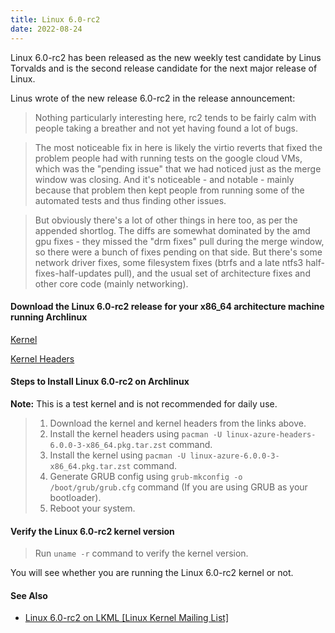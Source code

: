 ```yaml
---
title: Linux 6.0-rc2
date: 2022-08-24
---
```


Linux 6.0-rc2 has been released as the new weekly test candidate by Linus Torvalds and is the second release candidate for the next major release of Linux. 

Linus wrote of the new release 6.0-rc2 in the release announcement:
> Nothing particularly interesting here, rc2 tends to be fairly calm with people taking a breather and not yet having found a lot of bugs. 

> The most noticeable fix in here is likely the virtio reverts that fixed the problem people had with running tests on the google cloud VMs, which was the "pending issue" that we had noticed just as the merge window was closing. And it's noticeable - and notable - mainly because that problem then kept people from running some of the automated tests and thus finding other issues. 

> But obviously there's a lot of other things in here too, as per the appended shortlog. The diffs are somewhat dominated by the amd gpu fixes - they missed the "drm fixes" pull during the merge window, so there were a bunch of fixes pending on that side. But there's some network driver fixes, some filesystem fixes (btrfs and a late ntfs3 half-fixes-half-updates pull), and the usual set of architecture fixes and other core code (mainly networking).

#### **Download the Linux 6.0-rc2 release for your x86_64 architecture machine running Archlinux**

[Kernel](https://github.com/Panchajanya1999/linux-mainline/releases/download/v6.0-rc2/linux-azure-6.0.0-3-x86_64.pkg.tar.zst)

[Kernel Headers](https://github.com/Panchajanya1999/linux-mainline/releases/download/v6.0-rc2/linux-azure-headers-6.0.0-3-x86_64.pkg.tar.zst)

#### **Steps to Install Linux 6.0-rc2 on Archlinux**
**Note:** This is a test kernel and is not recommended for daily use.
> 1. Download the kernel and kernel headers from the links above.
> 2. Install the kernel headers using `pacman -U linux-azure-headers-6.0.0-3-x86_64.pkg.tar.zst` command.
> 3. Install the kernel using `pacman -U linux-azure-6.0.0-3-x86_64.pkg.tar.zst` command.
> 4. Generate GRUB config using `grub-mkconfig -o /boot/grub/grub.cfg` command (If you are using GRUB as your bootloader). 
> 5. Reboot your system.

#### **Verify the Linux 6.0-rc2 kernel version**
> Run `uname -r` command to verify the kernel version.

You will see whether you are running the Linux 6.0-rc2 kernel or not.

#### **See Also**
* [Linux 6.0-rc2 on LKML [Linux Kernel Mailing List]](https://lkml.org/lkml/2022/8/21/359)